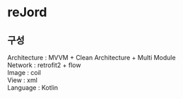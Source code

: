 # reJord
 
## 구성

Architecture : MVVM + Clean Architecture + Multi Module  
Network : retrofit2 + flow  
Image : coil  
View : xml  
Language : Kotlin

